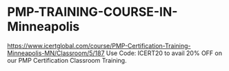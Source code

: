 # PMP-TRAINING-COURSE-IN-Minneapolis
https://www.icertglobal.com/course/PMP-Certification-Training-Minneapolis-MN/Classroom/5/187         Use Code: ICERT20 to avail 20% OFF on our PMP Certification Classroom Training.
